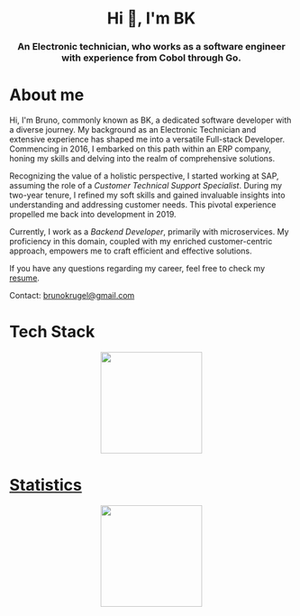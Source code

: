 <h1 align="center">Hi 👋, I'm BK</h1>
<h3 align="center">An Electronic technician, who works as a software engineer with experience from Cobol through Go.</h3>

# About me

<p align="justify">

Hi, I'm Bruno, commonly known as BK, a dedicated software developer with a diverse journey. My background as an Electronic Technician and extensive experience has shaped me into a versatile Full-stack Developer. Commencing in 2016, I embarked on this path within an ERP company, honing my skills and delving into the realm of comprehensive solutions.

Recognizing the value of a holistic perspective, I started working at SAP, assuming the role of a *Customer Technical Support Specialist*. During my two-year tenure, I refined my soft skills and gained invaluable insights into understanding and addressing customer needs. This pivotal experience propelled me back into development in 2019.

Currently, I work as a *Backend Developer*, primarily with microservices. My proficiency in this domain, coupled with my enriched customer-centric approach, empowers me to craft efficient and effective solutions.

If you have any questions regarding my career, feel free to check my [resume](https://github.com/BrunoKrugel/resume/blob/main/pdfresume_en.pdf).

Contact: brunokrugel@gmail.com

</p>

# Tech Stack

<div align="center">
  <p align="center"> <a href="https://github.com/brunokrugel"> <img height="180em" src="https://github-readme-stats.vercel.app/api/top-langs/?username=brunokrugel&layout=compact&theme=tokyonight"/> </p>
</div>

# Statistics

<p align="center">
  <p align="center"> <a href="https://github.com/brunokrugel"> <img height="180em" src="https://github-readme-stats-git-masterrstaa-rickstaa.vercel.app/api?username=brunokrugel&show_icons=true&theme=tokyonight&include_all_commits=true&count_private=true"/> </p>
</p>

